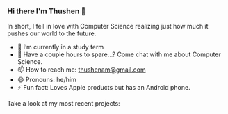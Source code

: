 ### Hi there I'm Thushen 👋 

In short, I fell in love with Computer Science realizing just how much it pushes our world to the future.

- 👯 I’m currently in a study term
- 💬 Have a couple hours to spare…? Come chat with me about Computer Science.
- 📫 How to reach me: thushenam@gmail.com
- 😄 Pronouns: he/him
- ⚡ Fun fact: Loves Apple products but has an Android phone.

Take a look at my most recent projects:
<!--
**arriyam/arriyam** is a ✨ _special_ ✨ repository because its `README.md` (this file) appears on your GitHub profile.

Here are some ideas to get you started:

- 🔭 I’m currently working on ...
- 🌱 I’m currently learning ...
- 👯 I’m looking to collaborate on ...
- 🤔 I’m looking for help with ...
- 💬 Ask me about ...
- 📫 How to reach me: ...
- 😄 Pronouns: ...
- ⚡ Fun fact: ...
-->
